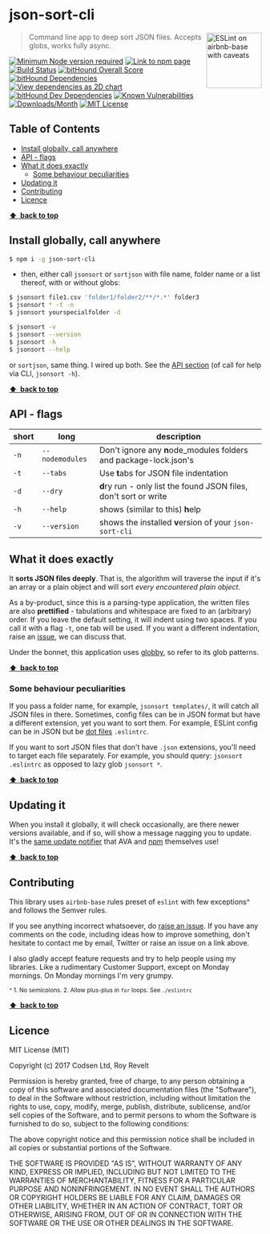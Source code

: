 # json-sort-cli

<a href="https://github.com/revelt/eslint-on-airbnb-base-badge" style="float: right; padding-bottom: 30px;"><img src="https://cdn.rawgit.com/revelt/eslint-on-airbnb-base-badge/0c3e46c9/lint-badge.svg" alt="ESLint on airbnb-base with caveats" width="110" align="right"></a>

> Command line app to deep sort JSON files. Accepts globs, works fully async.

[![Minimum Node version required][node-img]][node-url]
[![Link to npm page][npm-img]][npm-url]
[![Build Status][travis-img]][travis-url]
[![bitHound Overall Score][overall-img]][overall-url]
[![bitHound Dependencies][deps-img]][deps-url]
[![View dependencies as 2D chart][deps2d-img]][deps2d-url]
[![bitHound Dev Dependencies][dev-img]][dev-url]
[![Known Vulnerabilities][vulnerabilities-img]][vulnerabilities-url]
[![Downloads/Month][downloads-img]][downloads-url]
[![MIT License][license-badge]][license]

## Table of Contents

<!-- START doctoc generated TOC please keep comment here to allow auto update -->
<!-- DON'T EDIT THIS SECTION, INSTEAD RE-RUN doctoc TO UPDATE -->


- [Install globally, call anywhere](#install-globally-call-anywhere)
- [API - flags](#api---flags)
- [What it does exactly](#what-it-does-exactly)
  - [Some behaviour peculiarities](#some-behaviour-peculiarities)
- [Updating it](#updating-it)
- [Contributing](#contributing)
- [Licence](#licence)

<!-- END doctoc generated TOC please keep comment here to allow auto update -->

**[⬆ &nbsp;back to top](#)**

## Install globally, call anywhere

```bash
$ npm i -g json-sort-cli
```

- then, either call `jsonsort` or `sortjson` with file name, folder name or a list thereof, with or without globs:

```bash
$ jsonsort file1.csv 'folder1/folder2/**/*.*' folder3
$ jsonsort * -t -n
$ jsonsort yourspecialfolder -d

$ jsonsort -v
$ jsonsort --version
$ jsonsort -h
$ jsonsort --help
```

or `sortjson`, same thing. I wired up both. See the [API section](#api---flags) (of call for help via CLI, `jsonsort -h`).

**[⬆ &nbsp;back to top](#)**

## API - flags

short | long            | description
------|-----------------|-----------------------
`-n`  | `--nodemodules` | Don't ignore any **n**ode_modules folders and package-lock.json's
`-t`  | `--tabs`        | Use **t**abs for JSON file indentation
`-d`  | `--dry`         | **d**ry run - only list the found JSON files, don't sort or write
`-h`  | `--help`        | shows (similar to this) **h**elp
`-v`  | `--version`     | shows the installed **v**ersion of your `json-sort-cli`

## What it does exactly

It **sorts JSON files deeply**. That is, the algorithm will traverse the input if it's an array or a plain object and will sort _every encountered plain object_.

As a by-product, since this is a parsing-type application, the written files are also **prettified** - tabulations and whitespace are fixed to an (arbitrary) order. If you leave the default setting, it will indent using two spaces. If you call it with a flag `-t`, one tab will be used. If you want a different indentation, raise an [issue](https://github.com/codsen/json-sort-cli/issues), we can discuss that.

Under the bonnet, this application uses [globby](https://github.com/sindresorhus/globby), so refer to its glob patterns.

**[⬆ &nbsp;back to top](#)**

### Some behaviour peculiarities

If you pass a folder name, for example, `jsonsort templates/`, it will catch all JSON files in there. Sometimes, config files can be in JSON format but have a different extension, yet you want to sort them. For example, ESLint config can be in JSON but be [dot files](https://en.wikipedia.org/wiki/Dot-file) `.eslintrc`.

If you want to sort JSON files that don't have `.json` extensions, you'll need to target each file separately. For example, you should query: `jsonsort .eslintrc` as opposed to lazy glob `jsonsort *`.

**[⬆ &nbsp;back to top](#)**

## Updating it

When you install it globally, it will check occasionally, are there newer versions available, and if so, will show a message nagging you to update. It's the [same update notifier](https://www.npmjs.com/package/update-notifier) that AVA and [npm](https://www.npmjs.com/package/npm) themselves use!

**[⬆ &nbsp;back to top](#)**

## Contributing

This library uses `airbnb-base` rules preset of `eslint` with few exceptions^ and follows the Semver rules.

If you see anything incorrect whatsoever, do [raise an issue](https://github.com/codsen/json-sort-cli/issues). If you have any comments on the code, including ideas how to improve something, don't hesitate to contact me by email, Twitter or raise an issue on a link above.

I also gladly accept feature requests and try to help people using my libraries. Like a rudimentary Customer Support, except on Monday mornings. On Monday mornings I'm very grumpy.

<small>^ 1. No semicolons. 2. Allow plus-plus in `for` loops. See `./eslintrc`</small>

**[⬆ &nbsp;back to top](#)**

## Licence

MIT License (MIT)

Copyright (c) 2017 Codsen Ltd, Roy Revelt

Permission is hereby granted, free of charge, to any person obtaining a copy
of this software and associated documentation files (the "Software"), to deal
in the Software without restriction, including without limitation the rights
to use, copy, modify, merge, publish, distribute, sublicense, and/or sell
copies of the Software, and to permit persons to whom the Software is
furnished to do so, subject to the following conditions:

The above copyright notice and this permission notice shall be included in all
copies or substantial portions of the Software.

THE SOFTWARE IS PROVIDED "AS IS", WITHOUT WARRANTY OF ANY KIND, EXPRESS OR
IMPLIED, INCLUDING BUT NOT LIMITED TO THE WARRANTIES OF MERCHANTABILITY,
FITNESS FOR A PARTICULAR PURPOSE AND NONINFRINGEMENT. IN NO EVENT SHALL THE
AUTHORS OR COPYRIGHT HOLDERS BE LIABLE FOR ANY CLAIM, DAMAGES OR OTHER
LIABILITY, WHETHER IN AN ACTION OF CONTRACT, TORT OR OTHERWISE, ARISING FROM,
OUT OF OR IN CONNECTION WITH THE SOFTWARE OR THE USE OR OTHER DEALINGS IN THE
SOFTWARE.

[node-img]: https://img.shields.io/node/v/json-sort-cli.svg?style=flat-square&label=works%20on%20node
[node-url]: https://www.npmjs.com/package/json-sort-cli

[npm-img]: https://img.shields.io/npm/v/json-sort-cli.svg?style=flat-square&label=release
[npm-url]: https://www.npmjs.com/package/json-sort-cli

[travis-img]: https://img.shields.io/travis/codsen/json-sort-cli.svg?style=flat-square
[travis-url]: https://travis-ci.org/codsen/json-sort-cli

[overall-img]: https://img.shields.io/bithound/code/github/codsen/json-sort-cli.svg?style=flat-square
[overall-url]: https://www.bithound.io/github/codsen/json-sort-cli

[deps-img]: https://img.shields.io/bithound/dependencies/github/codsen/json-sort-cli.svg?style=flat-square
[deps-url]: https://www.bithound.io/github/codsen/json-sort-cli/master/dependencies/npm

[deps2d-img]: https://img.shields.io/badge/deps%20in%202D-see_here-08f0fd.svg?style=flat-square
[deps2d-url]: http://npm.anvaka.com/#/view/2d/json-sort-cli

[dev-img]: https://img.shields.io/bithound/devDependencies/github/codsen/json-sort-cli.svg?style=flat-square
[dev-url]: https://www.bithound.io/github/codsen/json-sort-cli/master/dependencies/npm

[downloads-img]: https://img.shields.io/npm/dm/json-sort-cli.svg?style=flat-square
[downloads-url]: https://npmcharts.com/compare/json-sort-cli

[vulnerabilities-img]: https://snyk.io/test/github/codsen/json-sort-cli/badge.svg?style=flat-square
[vulnerabilities-url]: https://snyk.io/test/github/codsen/json-sort-cli

[license-badge]: https://img.shields.io/npm/l/json-sort-cli.svg?style=flat-square
[license]: https://github.com/codsen/json-sort-cli/blob/master/license.md
